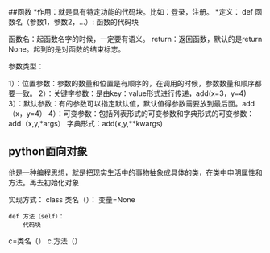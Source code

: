 ##函数
*作用：就是具有特定功能的代码块。比如：登录，注册。
*定义：
def 函数名（参数1，参数2，...）:
    函数的代码块
    
函数名：起函数名字的时候，一定要有语义。
return：返回函数，默认的是return None。起到的是对函数的结束标志。

参数类型：

1）：位置参数：参数的数量和位置是有顺序的，在调用的时候，参数数量和顺序都要一致。
2）：关键字参数：是由key：value形式进行传递，add(x=3，y=4)
3）：默认参数：有的参数可以指定默认值，默认值得参数需要放到最后面。add（x，y=4）
4）：可变参数：包括列表形式的可变参数和字典形式的可变参数：add（x,y,*args） 字典形式：add(x,y,**kwargs)


## python面向对象

他是一种编程思想，就是把现实生活中的事物抽象成具体的类，在类中申明属性和方法。再去初始化对象

实现方式：
class 类名（）：
    变量=None
    
    def 方法（self）：
        代码块
        
c=类名（）
c.方法（）
